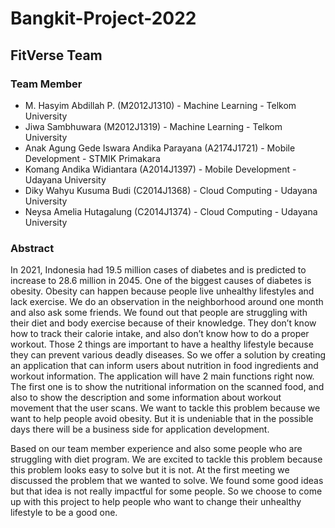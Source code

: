# Bangkit-Project-2022
## FitVerse Team

### Team Member
- M. Hasyim Abdillah P. (M2012J1310) - Machine Learning - Telkom University
- Jiwa Sambhuwara (M2012J1319) - Machine Learning - Telkom University
- Anak Agung Gede Iswara Andika Parayana (A2174J1721) - Mobile Development - STMIK Primakara
- Komang Andika Widiantara (A2014J1397) - Mobile Development - Udayana University
- Diky Wahyu Kusuma Budi (C2014J1368) - Cloud Computing - Udayana University 
- Neysa Amelia Hutagalung (C2014J1374) - Cloud Computing - Udayana University 

### Abstract
In 2021, Indonesia had 19.5 million cases of diabetes and is predicted to increase to 28.6 million
in 2045. One of the biggest causes of diabetes is obesity. Obesity can happen because people
live unhealthy lifestyles and lack exercise. We do an observation in the neighborhood around
one month and also ask some friends. We found out that people are struggling with their diet
and body exercise because of their knowledge. They don’t know how to track their calorie
intake, and also don’t know how to do a proper workout. Those 2 things are important to have a
healthy lifestyle because they can prevent various deadly diseases. So we offer a solution by
creating an application that can inform users about nutrition in food ingredients and workout
information. The application will have 2 main functions right now. The first one is to show the
nutritional information on the scanned food, and also to show the description and some
information about workout movement that the user scans. We want to tackle this problem
because we want to help people avoid obesity. But it is undeniable that in the possible days
there will be a business side for application development.

Based on our team member experience and also some people who are struggling with diet
program. We are excited to tackle this problem because this problem looks easy to solve but it
is not. At the first meeting we discussed the problem that we wanted to solve. We found some
good ideas but that idea is not really impactful for some people. So we choose to come up
with this project to help people who want to change their unhealthy lifestyle to be a good one.


